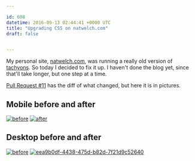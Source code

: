 ```yaml
---

id: 608
datetime: 2016-09-13 02:44:41 +0000 UTC
title: "Upgrading CSS on natwelch.com"
draft: false


---
```


My personal site, [natwelch.com](https://natwelch.com), was running a really old version of [tachyons](http://tachyons.io/). So today I decided to fix it up. I haven't done the blog yet, since that'll take longer,  but one step at a time.

[Pull Request #11](https://github.com/icco/natwelch.com/pull/11) has the diff of what changed, but here it is in pictures.

## Mobile before and after

<a href="https://cloud.githubusercontent.com/assets/20201/18459580/cdc78488-7938-11e6-9b48-656e8670715b.png" target="_blank"><img src="https://cloud.githubusercontent.com/assets/20201/18459580/cdc78488-7938-11e6-9b48-656e8670715b.png" alt="before" style="max-width:40%!;(MISSING) vertical-align: top;"></a>
<a href="https://cloud.githubusercontent.com/assets/20201/18459587/d90e9a02-7938-11e6-98e1-6e6e018e9958.png" target="_blank"><img src="https://cloud.githubusercontent.com/assets/20201/18459587/d90e9a02-7938-11e6-98e1-6e6e018e9958.png" alt="after" style="max-width:40%!;(MISSING) vertical-align: top;"></a>

## Desktop before and after

<a href="https://cloud.githubusercontent.com/assets/20201/18459581/cdcb595a-7938-11e6-91af-3c5994f37aa3.png" target="_blank"><img src="https://cloud.githubusercontent.com/assets/20201/18459581/cdcb595a-7938-11e6-91af-3c5994f37aa3.png" alt="before" style="max-width:40%!;(MISSING) vertical-align: top;"></a>
<a href="https://cloud.githubusercontent.com/assets/20201/18459588/d91071ce-7938-11e6-836c-27763deaae4b.png" target="_blank"><img src="https://cloud.githubusercontent.com/assets/20201/18459588/d91071ce-7938-11e6-836c-27763deaae4b.png" alt="eea9b0df-4438-475d-b82d-7f21d9c52640" style="max-width:40%!;(MISSING) vertical-align: top;"></a>
